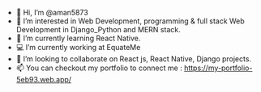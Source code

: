 - 👋 Hi, I’m @aman5873
- 👀 I’m interested in Web Development, programming & full stack Web Development in Django_Python and MERN stack.
- 🌱 I’m currently learning React Native.
- 💻 I’m currently working at EquateMe
- 💞️ I’m looking to collaborate on React js, React Native, Django projects.
- 📫 You can checkout my portfolio to connect me : https://my-portfolio-5eb93.web.app/
<!---
aman5873/aman5873 is a ✨ special ✨ repository because its `README.md` (this file) appears on your GitHub profile.
You can click the Preview link to take a look at your changes.
--->
